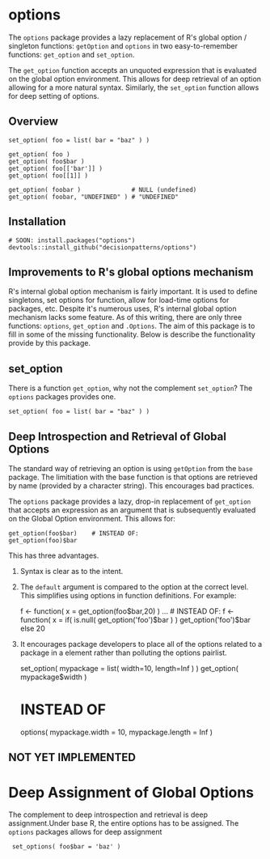 # options

The `options` package provides a lazy replacement of R's global option / 
singleton functions: `getOption` and `options` in two easy-to-remember 
functions: `get_option` and `set_option`.

The `get_option` function accepts an unquoted expression that is evaluated on 
the global option environment. This allows for deep retrieval of an option 
allowing for a more natural syntax. Similarly, the `set_option` function allows 
for deep setting of options.

## Overview 

    set_option( foo = list( bar = "baz" ) )
   
    get_option( foo )
    get_option( foo$bar )
    get_option( foo[['bar']] )
    get_option( foo[[1]] )

    get_option( foobar )              # NULL (undefined)
    get_option( foobar, "UNDEFINED" ) # "UNDEFINED"
    

## Installation 

    # SOON: install.packages("options")
    devtools::install_github("decisionpatterns/options")
   

## Improvements to R's global options mechanism

R's internal global option mechanism is fairly important.  It is used to define singletons, set options for function, allow for load-time options for packages, etc.  Despite it's numerous uses, R's internal global option mechanism lacks some feature. As of this writing, there are only three functions: `options`, `get_option` and `.Options`.  The aim of this package is to fill in some of the missing functionality. Below is describe the functionality provide by this package.


## set_option

There is a function `get_option`, why not the complement `set_option`?  The `options` packages provides one.

    set_option( foo = list( bar = "baz" ) )


## Deep Introspection and Retrieval of Global Options

The standard way of retrieving an option is using `getOption` from the `base` package. The limitiation with the base function is that options are retrieved by name (provided by a character string). This encourages bad practices.  

The `options` package provides a lazy, drop-in replacement of `get_option` that accepts an expression as an argument that is subsequently evaluated on the Global Option environment. This allows for:

    get_option(foo$bar)    # INSTEAD OF:
    get_option(foo)$bar    

This has three advantages. 

1. Syntax is clear as to the intent. 
2. The `default` argument is compared to the option at the correct level. This simplifies using options in function definitions.  For example:

    f <- function( x = get_option(foo$bar,20) ) ...   # INSTEAD OF:
    f <- function( x = if( is.null( get_option('foo')$bar ) ) get_option('foo')$bar else 20 

3. It encourages package developers to place all of the options related to a package in a element rather than polluting the options pairlist. 

    set_option( mypackage = list( width=10, length=Inf ) ) 
    get_option( mypackage$width )
    
    # INSTEAD OF 
    options( mypackage.width = 10, mypackage.length = Inf )
  

## NOT YET IMPLEMENTED 

# Deep Assignment of Global Options

The complement to deep introspection and retrieval is deep assignment.Under 
base R, the entire options has to be assigned. The `options` packages allows 
for deep assignment

     set_options( foo$bar = 'baz' )
